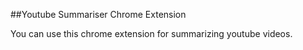 ##Youtube Summariser Chrome Extension

You can use this chrome extension for summarizing youtube videos.
